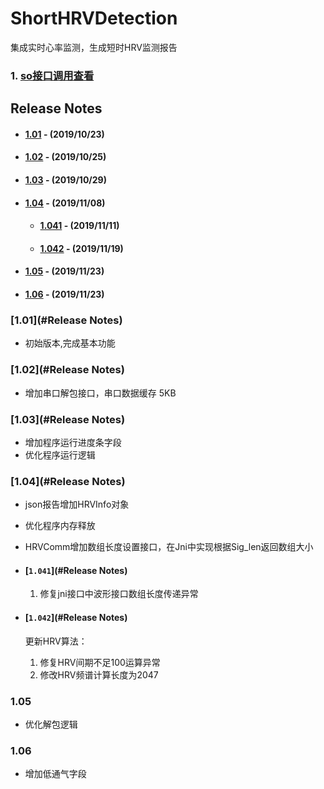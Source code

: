 # ShortHRVDetection

集成实时心率监测，生成短时HRV监测报告

### 1. [so接口调用查看](/doc/hrv_api.md) ###

## Release Notes
- #### [1.01](#101) - (2019/10/23)
- #### [1.02](#102) - (2019/10/25)
- #### [1.03](#103) - (2019/10/29)
- #### [1.04](#104) - (2019/11/08)
    - #### [1.041](#1041) - (2019/11/11)
    - #### [1.042](#1041) - (2019/11/19)
- #### [1.05](#105) - (2019/11/23)
- #### [1.06](#106) - (2019/11/23)

### [1.01](#Release Notes)
- 初始版本,完成基本功能

### [1.02](#Release Notes)
- 增加串口解包接口，串口数据缓存 5KB

### [1.03](#Release Notes)
- 增加程序运行进度条字段
- 优化程序运行逻辑
 
### [1.04](#Release Notes)
- json报告增加HRVInfo对象
- 优化程序内存释放
- HRVComm增加数组长度设置接口，在Jni中实现根据Sig_len返回数组大小

- #### [`1.041`](#Release Notes)
    1. 修复jni接口中波形接口数组长度传递异常

- #### [`1.042`](#Release Notes)
    更新HRV算法：
    1. 修复HRV间期不足100运算异常
    2. 修改HRV频谱计算长度为2047

### 1.05
- 优化解包逻辑

### 1.06
- 增加低通气字段


